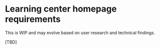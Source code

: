 # Learning center homepage requirements

This is WIP and may evolve based on user research and technical findings.

[TBD]

